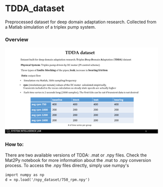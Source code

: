 # TDDA_dataset
Preprocessed dataset for deep domain adaptation research. Collected from a Matlab simulation of a triplex pump system.

### Overview

![](/img/TDDA.png)

### How to:

There are two available versions of TDDA: .mat or .npy files. Check the Mat2Py notebook for more information about the .mat to .npy conversion process. To access the .npy files directly, simply use numpy's 

```
import numpy as np
d = np.load('/npy_dataset/750_rpm.npy')
```
